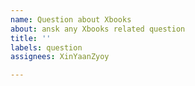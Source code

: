 ```yaml
---
name: Question about Xbooks
about: ansk any Xbooks related question
title: ''
labels: question
assignees: XinYaanZyoy

---
```




